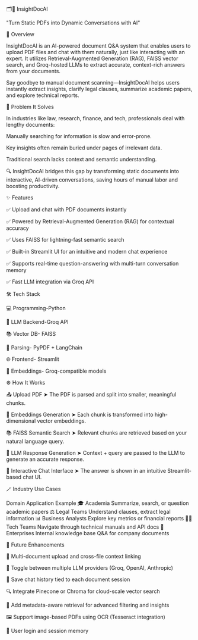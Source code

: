 🗂️📄 InsightDocAI

"Turn Static PDFs into Dynamic Conversations with AI"

🚀 Overview

InsightDocAI is an AI-powered document Q&A system that enables users to upload PDF files and chat with them naturally, just like interacting with an expert. It utilizes Retrieval-Augmented Generation (RAG), FAISS vector search, and Groq-hosted LLMs to extract accurate, context-rich answers from your documents.

Say goodbye to manual document scanning—InsightDocAI helps users instantly extract insights, clarify legal clauses, summarize academic papers, and explore technical reports.

🎯 Problem It Solves

In industries like law, research, finance, and tech, professionals deal with lengthy documents:

Manually searching for information is slow and error-prone.

Key insights often remain buried under pages of irrelevant data.

Traditional search lacks context and semantic understanding.

🔍 InsightDocAI bridges this gap by transforming static documents into interactive, AI-driven conversations, saving hours of manual labor and boosting productivity.

✨ Features

✅ Upload and chat with PDF documents instantly

✅ Powered by Retrieval-Augmented Generation (RAG) for contextual accuracy

✅ Uses FAISS for lightning-fast semantic search

✅ Built-in Streamlit UI for an intuitive and modern chat experience

✅ Supports real-time question-answering with multi-turn conversation memory

✅ Fast LLM integration via Groq API

🛠️ Tech Stack


💻 Programming-Python

🧠 LLM Backend-Groq API

📚 Vector DB-	FAISS

📄 Parsing-	PyPDF + LangChain

🌐 Frontend-	Streamlit

🧩 Embeddings-	Groq-compatible models

⚙️ How It Works

📤 Upload PDF
➤ The PDF is parsed and split into smaller, meaningful chunks.

🧬 Embeddings Generation
➤ Each chunk is transformed into high-dimensional vector embeddings.

📚 FAISS Semantic Search
➤ Relevant chunks are retrieved based on your natural language query.

🧠 LLM Response Generation
➤ Context + query are passed to the LLM to generate an accurate response.

💬 Interactive Chat Interface
➤ The answer is shown in an intuitive Streamlit-based chat UI.

🪄 Industry Use Cases

Domain	Application Example
🎓 Academia	Summarize, search, or question academic papers
⚖️ Legal Teams	Understand clauses, extract legal information
📊 Business Analysts	Explore key metrics or financial reports
🧑‍💻 Tech Teams	Navigate through technical manuals and API docs
🏢 Enterprises	Internal knowledge base Q&A for company documents

🌱 Future Enhancements

📁 Multi-document upload and cross-file context linking

🔄 Toggle between multiple LLM providers (Groq, OpenAI, Anthropic)

💾 Save chat history tied to each document session

🔍 Integrate Pinecone or Chroma for cloud-scale vector search

🧠 Add metadata-aware retrieval for advanced filtering and insights

🖼️ Support image-based PDFs using OCR (Tesseract integration)

🔐 User login and session memory

